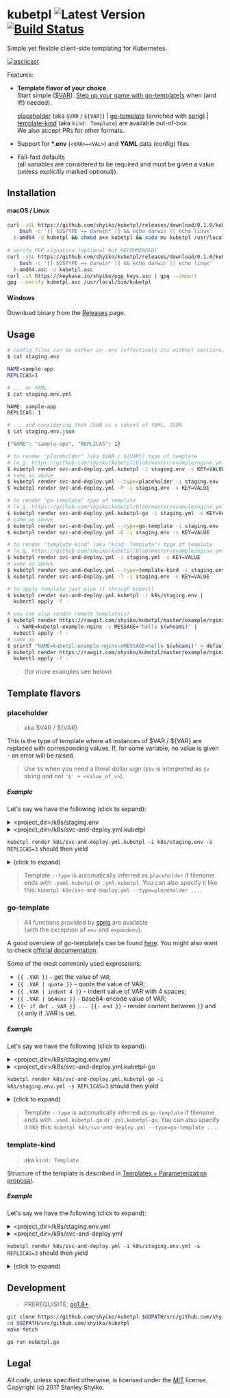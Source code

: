 # kubetpl ![Latest Version](https://img.shields.io/badge/latest-0.2.0-blue.svg) [![Build Status](https://travis-ci.org/shyiko/kubetpl.svg?branch=master)](https://travis-ci.org/shyiko/kubetpl)

Simple yet flexible client-side templating for Kubernetes.

[![asciicast](https://asciinema.org/a/h2r3K7uOMHS9CyyswrA8kVN2N.png)](https://asciinema.org/a/h2r3K7uOMHS9CyyswrA8kVN2N)  

Features:
- **Template flavor of your choice**.  
  Start simple ([$VAR](#placeholder)). [Step up your game with go-template|s](#go-template) when (and if!) needed). 
   
  [placeholder](#placeholder) (aka `$VAR` / `${VAR}`) | [go-template](#go-template) (enriched with [sprig](http://masterminds.github.io/sprig/)) | [template-kind](#template-kind) (aka `kind: Template`) are available out-of-box.  
  We also accept PRs for other formats. 
- Support for **\*.env** (`<VAR>=<VAL>`) and **YAML** data (config) files.
- Fail-fast defaults   
(all variables are considered to be required and must be given a value (unless explicitly marked optional)).    

## Installation

#### macOS / Linux

```sh
curl -sSL https://github.com/shyiko/kubetpl/releases/download/0.1.0/kubetpl-0.1.0-$(
    bash -c '[[ $OSTYPE == darwin* ]] && echo darwin || echo linux'
  )-amd64 -o kubetpl && chmod a+x kubetpl && sudo mv kubetpl /usr/local/bin/
    
# verify PGP signature (optional but RECOMMENDED)
curl -sSL https://github.com/shyiko/kubetpl/releases/download/0.1.0/kubetpl-0.1.0-$(
    bash -c '[[ $OSTYPE == darwin* ]] && echo darwin || echo linux'
  )-amd64.asc -o kubetpl.asc
curl -sS https://keybase.io/shyiko/pgp_keys.asc | gpg --import
gpg --verify kubetpl.asc /usr/local/bin/kubetpl
```  

#### Windows

Download binary from the [Releases](https://github.com/shyiko/kubetpl/releases) page.

## Usage

```sh
# config files can be either in .env (effectively ini without sections)
$ cat staging.env

NAME=sample-app
REPLICAS=1

# ... or YAML 
$ cat staging.env.yml

NAME: sample-app
REPLICAS: 1

# ... and considering that JSON is a subset of YAML, JSON
$ cat staging.env.json

{"NAME": "sample-app", "REPLICAS": 1}

# to render "placeholder" (aka $VAR / ${VAR}) type of template
# (e.g. https://github.com/shyiko/kubetpl/blob/master/example/nginx.yml.kubetpl)
$ kubetpl render svc-and-deploy.yml.kubetpl -i staging.env -s KEY=VALUE
# same as above
$ kubetpl render svc-and-deploy.yml --type=placeholder -i staging.env -s KEY=VALUE
$ kubetpl render svc-and-deploy.yml -P -i staging.env -s KEY=VALUE

# to render "go-template" type of template
# (e.g. https://github.com/shyiko/kubetpl/blob/master/example/nginx.yml.kubetpl-go)
$ kubetpl render svc-and-deploy.yml.kubetpl-go -i staging.yml -s KEY=VALUE
# same as above
$ kubetpl render svc-and-deploy.yml --type=go-template -i staging.env -s KEY=VALUE
$ kubetpl render svc-and-deploy.yml -G -i staging.env -s KEY=VALUE

# to render "template-kind" (aka "kind: Template") type of template
# (e.g. https://github.com/shyiko/kubetpl/blob/master/example/nginx.yml)
$ kubetpl render svc-and-deploy.yml -i staging.yml -s KEY=VALUE
# same as above
$ kubetpl render svc-and-deploy.yml --type=template-kind -i staging.env -s KEY=VALUE
$ kubetpl render svc-and-deploy.yml -T -i staging.env -s KEY=VALUE

# to apply template just pipe it through kubectl    
$ kubetpl render svc-and-deploy.yml.kubetpl -i k8s/staging.env | 
  kubectl apply -f -

# you can also render remote template(s)
$ kubetpl render https://rawgit.com/shyiko/kubetpl/master/example/nginx.yml.kubetpl \
  -s NAME=kubetpl-example-nginx -s MESSAGE="hello $(whoami)" | 
  kubectl apply -f -
# same as
$ printf "NAME=kubetpl-example-nginx\nMESSAGE=hello $(whoami)" > default.env
$ kubetpl render https://rawgit.com/shyiko/kubetpl/master/example/nginx.yml.kubetpl -i default.env | 
  kubectl apply -f -
```

> (for more examples see below)

## Template flavors

### placeholder

> aka $VAR / ${VAR}  

This is the type of template where all instances of $VAR / ${VAR} are replaced with corresponding values. If, for some variable, no value
is given - an error will be raised. 

> Use `$$` when you need a literal dollar sign (`$$v` is interpreted as `$v` string and not `'$' + <value_of_v>`). 

##### Example

Let's say we have the following (click to expand):

<details>
  <summary>&lt;project_dir&gt;/k8s/staging.env</summary>

```ini  
NAME=sample-app
REPLICAS=1
```
</details>
<details>
  <summary>&lt;project_dir&gt;/k8s/svc-and-deploy.yml.kubetpl</summary>

```yaml  
apiVersion: v1
kind: Service
metadata:
  name: $NAME-service
spec:
  selector:
    app: $NAME
  ports:
  - protocol: TCP
    port: 80
---
apiVersion: apps/v1beta1
kind: Deployment
metadata:
  name: $NAME-deployment
spec:
  replicas: $REPLICAS
  template: 
    metadata:
      labels:
        app: $NAME
    spec:
      containers:
      - name: nginx
        image: nginx:1.7.9
        ports:
        - containerPort: 80
```
</details>
<p><p>

`kubetpl render k8s/svc-and-deploy.yml.kubetpl -i k8s/staging.env -s REPLICAS=3` should then yield

<details>
  <summary>(click to expand)</summary>

```yaml
apiVersion: v1
kind: Service
metadata:
  name: sample-app-service
spec:
  selector:
    app: sample-app
  ports:
  - protocol: TCP
    port: 80
---
apiVersion: apps/v1beta1
kind: Deployment
metadata:
  name: sample-app-deployment
spec:
  replicas: 3
  template: 
    metadata:
      labels:
        app: sample-app
    spec:
      containers:
      - name: nginx
        image: nginx:1.7.9
        ports:
        - containerPort: 80
```
</details>
<p><p>

> Template `--type` is automatically inferred as `placeholder` if filename ends with `.yaml.kubetpl` or `.yml.kubetpl`. 
You can also specify it like this: `kubetpl k8s/svc-and-deploy.yml --type=placeholder ...`.

### go-template

> All functions provided by [sprig](http://masterminds.github.io/sprig/) are available  
(with the exception of `env` and `expandenv`).

A good overview of go-template|s can be found [here](https://gohugo.io/templates/introduction/#variables). You might also want to check [official documentation](https://golang.org/pkg/text/template/).

Some of the most commonly used expressions:
* `{{ .VAR }}` - get the value of `VAR`;
* `{{ .VAR | quote }}` - quote the value of VAR;   
* `{{ .VAR | indent 4 }}` - indent value of VAR with 4 spaces;   
* `{{ .VAR | b64enc }}` - base64-encode value of VAR;   
* `{{- if def . VAR }} ... {{- end }}` - render content between `}}` and `{{` only if .VAR is set.   

##### Example

Let's say we have the following (click to expand):

<details>
  <summary>&lt;project_dir&gt;/k8s/staging.env.yml</summary>

```yaml
NAME: sample-app
REPLICAS: 1
```
</details>
<details>
  <summary>&lt;project_dir&gt;/k8s/svc-and-deploy.yml.kubetpl-go</summary>

```yaml  
apiVersion: v1
kind: Service
metadata:
  name: {{ .NAME }}-service
spec:
  selector:
    app: {{ .NAME }}
  ports:
  - protocol: TCP
    port: 80
---
apiVersion: apps/v1beta1
kind: Deployment
metadata:
  name: {{ .NAME }}-deployment
spec:
  replicas: {{ .REPLICAS }}
  template: 
    metadata:
      labels:
        app: {{ .NAME }}
    spec:
      containers:
      - name: nginx
        image: nginx:1.7.9
        ports:
        - containerPort: 80
```
</details>
<p><p>

`kubetpl render k8s/svc-and-deploy.yml.kubetpl-go -i k8s/staging.env.yml -s REPLICAS=3` should then yield

<details>
  <summary>(click to expand)</summary>

```yaml
apiVersion: v1
kind: Service
metadata:
  name: sample-app-service
spec:
  selector:
    app: sample-app
  ports:
  - protocol: TCP
    port: 80
---
apiVersion: apps/v1beta1
kind: Deployment
metadata:
  name: sample-app-deployment
spec:
  replicas: 3
  template: 
    metadata:
      labels:
        app: sample-app
    spec:
      containers:
      - name: nginx
        image: nginx:1.7.9
        ports:
        - containerPort: 80
```
</details>
<p><p>

> Template `--type` is automatically inferred as `go-template` if filename ends with `.yaml.kubetpl-go` or `.yml.kubetpl-go`. 
You can also specify it like this: `kubetpl k8s/svc-and-deploy.yml --type=go-template ...`.

### template-kind

> aka `kind: Template`. 

Structure of the template is described in [Templates + Parameterization proposal](https://github.com/fabric8io/kubernetes-model/blob/master/vendor/k8s.io/kubernetes/docs/proposals/templates.md).

##### Example

Let's say we have the following (click to expand):

<details>
  <summary>&lt;project_dir&gt;/k8s/staging.env.yml</summary>

```yaml
NAME: sample-app
```
</details>
<details>
  <summary>&lt;project_dir&gt;/k8s/svc-and-deploy.yml</summary>

```yaml  
kind: Template
apiVersion: v1
metadata:
  name: nginx-template
  annotations:
    description: nginx template
objects:
- apiVersion: v1
  kind: Service
  metadata:
    name: $(NAME)-service
  spec:
    selector:
      app: $(NAME)
    ports:
    - protocol: TCP
      port: 80
- apiVersion: apps/v1beta1
  kind: Deployment
  metadata:
    name: $(NAME)-deployment
  spec:
    replicas: $((REPLICAS))
    template: 
      metadata:
        labels:
          app: $(NAME)
      spec:
        containers:
        - name: nginx
          image: nginx:1.7.9
          ports:
          - containerPort: 80
parameters:
- name: NAME
  description: Application name
  required: true
  parameterType: string
- name: REPLICAS
  description: Number of replicas
  value: 1
  required: true
  parameterType: int
```
</details>
<p><p>

`kubetpl render k8s/svc-and-deploy.yml -i k8s/staging.env.yml -s REPLICAS=3` should then yield

<details>
  <summary>(click to expand)</summary>

```yaml
apiVersion: v1
kind: Service
metadata:
  name: sample-app-service
spec:
  selector:
    app: sample-app
  ports:
  - protocol: TCP
    port: 80
---
apiVersion: apps/v1beta1
kind: Deployment
metadata:
  name: sample-app-deployment
spec:
  replicas: 3
  template: 
    metadata:
      labels:
        app: sample-app
    spec:
      containers:
      - name: nginx
        image: nginx:1.7.9
        ports:
        - containerPort: 80
```
</details>

## Development

> PREREQUISITE: [go1.8+](https://golang.org/dl/).

```sh
git clone https://github.com/shyiko/kubetpl $GOPATH/src/github.com/shyiko/kubetpl 
cd $GOPATH/src/github.com/shyiko/kubetpl
make fetch

go run kubetpl.go
```

## Legal

All code, unless specified otherwise, is licensed under the [MIT](https://opensource.org/licenses/MIT) license.  
Copyright (c) 2017 Stanley Shyiko.
